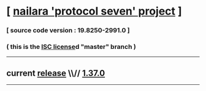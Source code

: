 
# [ [nailara 'protocol seven' project](http://src.nailara.net/) ]

### [ source code version : 19.8250-2991.0 ]

### ( this is the [ISC license](license)d "master" branch )
---
## current [release](https://github.com/anotherlink/nailara/releases) \\\\// [1.37.0](https://github.com/anotherlink/nailara/releases/tag/1.37.0)
---
